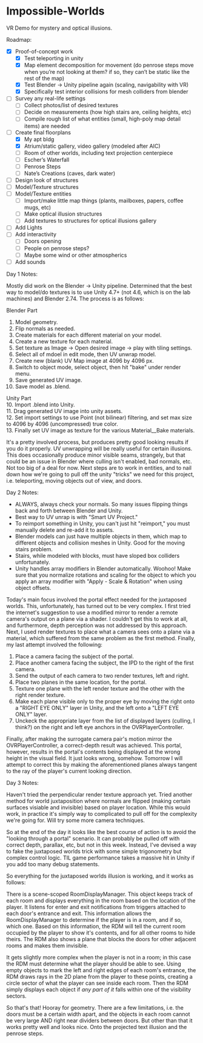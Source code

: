 # Impossible-Worlds
VR Demo for mystery and optical illusions.

Roadmap:

- [x] Proof-of-concept work
  - [x] Test teleporting in unity
  - [x] Map element decomposition for movement (do penrose steps move when you’re not looking at them? if so, they can’t be static like the rest of the map)
  - [x] Test Blender -> Unity pipeline again (scaling, navigability with VR)
  - [x] Specifically test interior collisions for mesh colliders from blender
- [ ] Survey any real-life settings
  - [ ] Collect photos/list of desired textures
  - [ ] Decide on measurements (how high stairs are, ceiling heights, etc)
  - [ ] Compile rough list of what entities (small, high-poly map detail items) are needed
- [ ] Create final floorplans
  - [x] My apt bldg
  - [x] Atrium/static gallery, video gallery (modeled after AIC)
  - [ ] Room of other worlds, including text projection centerpiece
  - [ ] Escher’s Waterfall
  - [ ] Penrose Steps
  - [ ] Nate’s Creations (caves, dark water)
- [ ] Design look of structures
- [ ] Model/Texture structures
- [ ] Model/Texture entities
  - [ ] Import/make little map things (plants, mailboxes, papers, coffee mugs, etc)
  - [ ] Make optical illusion structures
  - [ ] Add textures to structures for optical illusions gallery
- [ ] Add Lights
- [ ] Add interactivity
  - [ ] Doors opening
  - [ ] People on penrose steps?
  - [ ] Maybe some wind or other atmospherics
- [ ] Add sounds

Day 1 Notes:

Mostly did work on the Blender -> Unity pipeline. Determined that the best way to model/do textures is to use Unity 4.7+ (not 4.6, which is on the lab machines) and Blender 2.74. The process is as follows:

Blender Part  
1. Model geometry.  
2. Flip normals as needed.  
2. Create materials for each different material on your model.  
3. Create a new texture for each material.  
4. Set texture as Image -> Open desired image -> play with tiling settings.  
5. Select all of mdoel in edit mode, then UV unwrap model.  
6. Create new (blank) UV Map image at 4096 by 4096 px.  
7. Switch to object mode, select object, then hit "bake" under render menu.  
8. Save generated UV image.  
9. Save model as .blend. 

Unity Part  
10. Import .blend into Unity.  
11. Drag generated UV image into unity assets.  
12. Set import settings to use Point (not bilinear) filtering, and set max size to 4096 by 4096 (uncompressed) true color.  
13. Finally set UV image as texture for the various Material__Bake materials.

It's a pretty involved process, but produces pretty good looking results if you do it properly. UV unwrapping will be really useful for certain illusions. This does occasionally produce minor visible seams, strangely, but that could be an issue in Blender where culling isn't enabled, bad normals, etc. Not too big of a deal for now. Next steps are to work in entities, and to nail down how we're going to pull off the unity "tricks" we need for this project, i.e. teleporting, moving objects out of view, and doors.


Day 2 Notes:

- ALWAYS, always check your normals. So many issues flipping things back and forth between Blender and Unity.
- Best way to UV unrap is with "Smart UV Project."
- To reimport something in Unity, you can't just hit "reimport," you must manually delete and re-add it to assets.
- Blender models can just have multiple objects in them, which map to different objects and collision meshes in Unity. Good for the moving stairs problem.
- Stairs, while modeled with blocks, must have sloped box colliders unfortunately.
- Unity handles array modifiers in Blender automatically. Woohoo! Make sure that you normalize rotations and scaling for the object to which you apply an array modifier with "Apply - Scale & Rotation" when using object offsets.

Today's main focus involved the portal effect needed for the juxtaposed worlds. This, unfortunately, has turned out to be very complex. I first tried the internet's suggestion to use a modified mirror to render a remote camera's output on a plane via a shader. I couldn't get this to work at all, and furthermore, depth perception was not addressed by this approach. Next, I used render textures to place what a camera sees onto a plane via a material, which suffered from the same problem as the first method. Finally, my last attempt involved the following:

1. Place a camera facing the subject of the portal.  
2. Place another camera facing the subject, the IPD to the right of the first camera.  
3. Send the output of each camera to two render textures, left and right.
4. Place two planes in the same location, for the portal.
5. Texture one plane with the left render texture and the other with the right render texture.
6. Make each plane visible only to the proper eye by moving the right onto a "RIGHT EYE ONLY" layer in Unity, and the left onto a "LEFT EYE ONLY" layer.
7. Unckeck the appropriate layer from the list of displayed layers (culling, I think?) on the right and left eye anchors in the OVRPlayerController.

Finally, after making the surrogate camera pair's motion mirror the OVRPlayerController, a correct-depth result was achieved. This portal, however, results in the portal's contents being displayed at the wrong height in the visual field. It just looks wrong, somehow. Tomorrow I will attempt to correct this by making the aforementioned planes always tangent to the ray of the player's current looking direction.

Day 3 Notes:

Haven't tried the perpendicular render texture approach yet. Tried another method for world juxtaposition where normals are flipped (making certain surfaces visiable and invisible) based on player location. While this would work, in practice it's simply way to complicated to pull off for the complexity we're going for. Will try some more camera techniques.

So at the end of the day it looks like the best course of action is to avoid the "looking through a portal" scenario. It can probably be pulled off with correct depth, parallax, etc, but not in this week. Instead, I've devised a way to fake the juxtaposed worlds trick with some simple trigonometry but complex control logic. TIL game performance takes a massive hit in Unity if you add too many debug statements.

So everything for the juxtaposed worlds illusion is working, and it works as follows:

There is a scene-scoped RoomDisplayManager. This object keeps track of each room and displays everything in the room based on the location of the player. It listens for enter and exit notifications from triggers attached to each door's entrance and exit. This information allows the RoomDisplayManager to determine if the player is in a room, and if so, which one. Based on this information, the RDM will tell the current room occupied by the player to show it's contents, and for all other rooms to hide theirs. The RDM also shows a plane that blocks the doors for other adjacent rooms and makes them invisible.

It gets slightly more complex when the player is not in a room; in this case the RDM must determine what the player should be able to see. Using empty objects to mark the left and right edges of each room's entrance, the RDM draws rays in the 2D plane from the player to these points, creating a circle sector of what the player can see inside each room. Then the RDM simply displays each object if _any part of it_ falls within one of the visibility sectors.

So that's that! Hooray for geometry. There are a few limitations, i.e. the doors must be a certain width apart, and the objects in each room cannot be very large AND right near dividers between doors. But other than that it works pretty well and looks nice. Onto the projected text illusion and the penrose steps.
